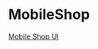 # MobileShop

<a href="https://www.figma.com/file/DpW0LYNh55OkwAI1NrMUjq/eCommerce---Demo-UI-Kit---FREE-(Community)?node-id=3923%3A8621&t=wLIlvGp3DbIejqXE-1">Mobile Shop UI</a>
